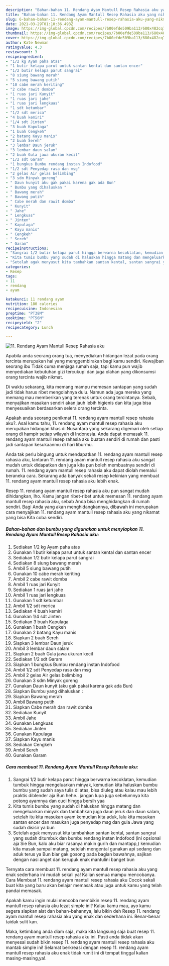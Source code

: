 ```yaml
---
description: "Bahan-bahan 11. Rendang Ayam Mantull Resep Rahasia aku yang nikmat Untuk Jualan"
title: "Bahan-bahan 11. Rendang Ayam Mantull Resep Rahasia aku yang nikmat Untuk Jualan"
slug: 6-bahan-bahan-11-rendang-ayam-mantull-resep-rahasia-aku-yang-nikmat-untuk-jualan
date: 2021-03-29T01:10:36.493Z
image: https://img-global.cpcdn.com/recipes/7b00efde509ba113/680x482cq70/11-rendang-ayam-mantull-resep-rahasia-aku-foto-resep-utama.jpg
thumbnail: https://img-global.cpcdn.com/recipes/7b00efde509ba113/680x482cq70/11-rendang-ayam-mantull-resep-rahasia-aku-foto-resep-utama.jpg
cover: https://img-global.cpcdn.com/recipes/7b00efde509ba113/680x482cq70/11-rendang-ayam-mantull-resep-rahasia-aku-foto-resep-utama.jpg
author: Kate Newman
ratingvalue: 4.3
reviewcount: 3
recipeingredient:
- "1/2 kg Ayam paha atas"
- "1 butir kelapa parut untuk santan kental dan santan encer"
- "1/2 butir kelapa parut sangrai"
- "8 siung bawang merah"
- "5 siung bawang putih"
- "10 cabe merah keriting"
- "2 cabe rawit domba"
- "1 ruas jari Kunyit"
- "1 ruas jari jahe"
- "1 ruas jari lengkuas"
- "1 sdt ketumbar"
- "1/2 sdt merica"
- "4 buah kemiri"
- "1/4 sdt Jinten"
- "3 buah Kapulaga"
- "1 buah Cengkeh"
- "2 batang Kayu manis"
- "2 buah Sereh"
- "3 lembar Daun jeruk"
- "3 lembar daun salam"
- "2 buah Gula jawa ukuran kecil"
- "1/2 sdt Garam"
- "1 bungkus Bumbu rendang instan Indofood"
- "1/2 sdt Penyedap rasa dan msg"
- "2 gelas Air gelas belimbing"
- "3 sdm Minyak goreng"
- " Daun kunyit aku gak pakai karena gak ada Bun"
- " Bumbu yang dihaluskan "
- " Bawang merah"
- " Bawang putih"
- " Cabe merah dan rawit domba"
- " Kunyit"
- " Jahe"
- " Lengkuas"
- " Jinten"
- " Kapulaga"
- " Kayu manis"
- " Cengkeh"
- " Sereh"
- " Garam"
recipeinstructions:
- "Sangrai 1/2 butir kelapa parut hingga berwarna kecoklatan, kemudian tumbuk hingga mengeluarkan minyak, kemudian kita haluskan bumbu bumbu yang sudah saya tulis di atas, bisa diuleg atau kalau mau lebih praktis diblender aja Bun hehe.. jangan lupa juga sebelumnya kita potong ayamnya dan cuci hingga bersih yaa"
- "Kita tumis bumbu yang sudah di haluskan hingga matang dan mengeluarkan minyak dan tambahkan juga daun jeruk dan daun salam, setelah itu kita masukan ayam kemudian kita aduk, lalu kita masukan santan encer dan masukan juga penyedap msg dan gula Jawa yang sudah disisir ya bun"
- "Setelah agak menyusut kita tambahkan santan kental, santan sangrai yang sudah ditumbuk dan bumbu rendang instan Indofood (ini opsional aja Sie Bun, kalo aku biar rasanya makin gurih dan mantapp,) kemudian kita masak sampai matang, setelah mengental gunakan api sedang dan aduk terus ya Bun biar gak gosong pada bagian bawahnya, sajikan dengan nasi anget dan kerupuk enak mantulini banget bun"
categories:
- Resep
tags:
- 11
- rendang
- ayam

katakunci: 11 rendang ayam 
nutrition: 180 calories
recipecuisine: Indonesian
preptime: "PT38M"
cooktime: "PT56M"
recipeyield: "2"
recipecategory: Lunch

---
```



![11. Rendang Ayam Mantull Resep Rahasia aku](https://img-global.cpcdn.com/recipes/7b00efde509ba113/680x482cq70/11-rendang-ayam-mantull-resep-rahasia-aku-foto-resep-utama.jpg)

Apabila anda seorang orang tua, menyediakan hidangan lezat pada orang tercinta merupakan hal yang menggembirakan bagi kamu sendiri. Kewajiban seorang ibu Tidak cuma menjaga rumah saja, tapi kamu pun wajib menyediakan kebutuhan gizi tercukupi dan juga olahan yang dikonsumsi orang tercinta wajib nikmat.

Di waktu  sekarang, kita memang mampu memesan santapan yang sudah jadi tidak harus ribet mengolahnya dulu. Namun ada juga mereka yang memang mau memberikan yang terenak untuk orang tercintanya. Sebab, menyajikan masakan sendiri akan jauh lebih higienis dan kita juga bisa menyesuaikan berdasarkan selera orang tercinta. 



Apakah anda seorang penikmat 11. rendang ayam mantull resep rahasia aku?. Asal kamu tahu, 11. rendang ayam mantull resep rahasia aku merupakan hidangan khas di Nusantara yang sekarang digemari oleh setiap orang di hampir setiap wilayah di Indonesia. Anda dapat memasak 11. rendang ayam mantull resep rahasia aku buatan sendiri di rumah dan pasti jadi santapan kesukaanmu di hari liburmu.

Anda tak perlu bingung untuk mendapatkan 11. rendang ayam mantull resep rahasia aku, lantaran 11. rendang ayam mantull resep rahasia aku sangat mudah untuk didapatkan dan juga kita pun boleh membuatnya sendiri di rumah. 11. rendang ayam mantull resep rahasia aku dapat diolah memalui beraneka cara. Sekarang ada banyak sekali resep kekinian yang membuat 11. rendang ayam mantull resep rahasia aku lebih enak.

Resep 11. rendang ayam mantull resep rahasia aku pun sangat mudah dihidangkan, lho. Kamu jangan ribet-ribet untuk memesan 11. rendang ayam mantull resep rahasia aku, sebab Anda bisa menghidangkan di rumah sendiri. Bagi Anda yang akan menghidangkannya, dibawah ini merupakan cara menyajikan 11. rendang ayam mantull resep rahasia aku yang nikamat yang bisa Kita coba sendiri.

<!--inarticleads1-->

##### Bahan-bahan dan bumbu yang digunakan untuk menyiapkan 11. Rendang Ayam Mantull Resep Rahasia aku:

1. Sediakan 1/2 kg Ayam paha atas
1. Gunakan 1 butir kelapa parut untuk santan kental dan santan encer
1. Sediakan 1/2 butir kelapa parut sangrai
1. Sediakan 8 siung bawang merah
1. Ambil 5 siung bawang putih
1. Gunakan 10 cabe merah keriting
1. Ambil 2 cabe rawit domba
1. Ambil 1 ruas jari Kunyit
1. Sediakan 1 ruas jari jahe
1. Ambil 1 ruas jari lengkuas
1. Gunakan 1 sdt ketumbar
1. Ambil 1/2 sdt merica
1. Sediakan 4 buah kemiri
1. Gunakan 1/4 sdt Jinten
1. Sediakan 3 buah Kapulaga
1. Gunakan 1 buah Cengkeh
1. Gunakan 2 batang Kayu manis
1. Siapkan 2 buah Sereh
1. Siapkan 3 lembar Daun jeruk
1. Ambil 3 lembar daun salam
1. Siapkan 2 buah Gula jawa ukuran kecil
1. Sediakan 1/2 sdt Garam
1. Siapkan 1 bungkus Bumbu rendang instan Indofood
1. Ambil 1/2 sdt Penyedap rasa dan msg
1. Ambil 2 gelas Air gelas belimbing
1. Gunakan 3 sdm Minyak goreng
1. Gunakan  Daun kunyit (aku gak pakai karena gak ada Bun)
1. Siapkan  Bumbu yang dihaluskan :
1. Siapkan  Bawang merah
1. Ambil  Bawang putih
1. Siapkan  Cabe merah dan rawit domba
1. Sediakan  Kunyit
1. Ambil  Jahe
1. Gunakan  Lengkuas
1. Sediakan  Jinten
1. Gunakan  Kapulaga
1. Siapkan  Kayu manis
1. Sediakan  Cengkeh
1. Ambil  Sereh
1. Gunakan  Garam




<!--inarticleads2-->

##### Cara membuat 11. Rendang Ayam Mantull Resep Rahasia aku:

1. Sangrai 1/2 butir kelapa parut hingga berwarna kecoklatan, kemudian tumbuk hingga mengeluarkan minyak, kemudian kita haluskan bumbu bumbu yang sudah saya tulis di atas, bisa diuleg atau kalau mau lebih praktis diblender aja Bun hehe.. jangan lupa juga sebelumnya kita potong ayamnya dan cuci hingga bersih yaa
1. Kita tumis bumbu yang sudah di haluskan hingga matang dan mengeluarkan minyak dan tambahkan juga daun jeruk dan daun salam, setelah itu kita masukan ayam kemudian kita aduk, lalu kita masukan santan encer dan masukan juga penyedap msg dan gula Jawa yang sudah disisir ya bun
1. Setelah agak menyusut kita tambahkan santan kental, santan sangrai yang sudah ditumbuk dan bumbu rendang instan Indofood (ini opsional aja Sie Bun, kalo aku biar rasanya makin gurih dan mantapp,) kemudian kita masak sampai matang, setelah mengental gunakan api sedang dan aduk terus ya Bun biar gak gosong pada bagian bawahnya, sajikan dengan nasi anget dan kerupuk enak mantulini banget bun




Ternyata cara membuat 11. rendang ayam mantull resep rahasia aku yang enak sederhana ini mudah sekali ya! Kalian semua mampu mencobanya. Cara Membuat 11. rendang ayam mantull resep rahasia aku Cocok sekali buat kita yang baru akan belajar memasak atau juga untuk kamu yang telah pandai memasak.

Apakah kamu ingin mulai mencoba membikin resep 11. rendang ayam mantull resep rahasia aku lezat simple ini? Kalau kamu mau, ayo kamu segera siapkan alat dan bahan-bahannya, lalu bikin deh Resep 11. rendang ayam mantull resep rahasia aku yang enak dan sederhana ini. Benar-benar taidak sulit kan. 

Maka, ketimbang anda diam saja, maka kita langsung saja buat resep 11. rendang ayam mantull resep rahasia aku ini. Pasti anda tiidak akan menyesal sudah bikin resep 11. rendang ayam mantull resep rahasia aku mantab simple ini! Selamat berkreasi dengan resep 11. rendang ayam mantull resep rahasia aku enak tidak rumit ini di tempat tinggal kalian masing-masing,ya!.


